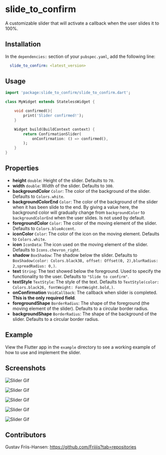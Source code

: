 # slide_to_confirm

A customizable slider that will activate a callback when the user slides it to 100%.

## Installation

In the `dependencies:` section of your `pubspec.yaml`, add the following line:

```yaml
  slide_to_confirm: <latest_version>
```

## Usage

```dart
import 'package:slide_to_confirm/slide_to_confirm.dart';

class MyWidget extends StatelessWidget {

    void confirmed(){
        print('Slider confirmed!');
    }

    Widget build(BuildContext context) {
        return ConfirmationSlider(
            onConfirmation: () => confirmed(),
        );
    }
}
```

## Properties

- **height** `double`: Height of the slider. Defaults to `70`.
- **width** `double`: Width of the slider. Defaults to `300`.
- **backgroundColor** `Color`: The color of the background of the slider. Defaults to `Colors.white`.
- **backgroundColorEnd** `Color`: The color of the background of the slider when it has been slide to the end. By giving a value here, the background color will gradually change from `backgroundColor` to `backgroundColorEnd` when the user slides. Is not used by default.
- **foregroundColor** `Color`: The color of the moving element of the slider. Defaults to `Colors.blueAccent`.
- **iconColor** `Color`: The color of the icon on the moving element. Defaults to `Colors.white`.
- **icon** `IconData`: The icon used on the moving element of the slider. Defaults to `Icons.chevron_right`.
- **shadow** `BoxShadow`: The shadow below the slider. Defaults to `BoxShadow(color: Colors.black38, offset: Offset(0, 2),blurRadius: 2,spreadRadius: 0,)`.
- **text** `String`: The text showed below the foreground. Used to specify the functionality to the user. Defaults to `"Slide to confirm"`.
- **textStyle** `TextStyle`: The style of the text. Defaults to `TextStyle(color: Colors.black26, fontWeight: FontWeight.bold,)`.
- **onConfirmation** `VoidCallback`: The callback when slider is completed. **This is the only required field**.
- **foregroundShape** `BorderRadius`: The shape of the foreground (the moving element of the slider). Defaults to a circular border radius.
- **backgroundShape** `BorderRadius`: The shape of the background of the slider. Defaults to a circular border radius.

## Example

View the Flutter app in the `example` directory to see a working example of how to use and implement the slider.

## Screenshots

![Slider Gif](https://github.com/Friiiis/slide_to_confirm/blob/master/example.gif "Slider Gif")

![Slider Gif](https://github.com/Friiiis/slide_to_confirm/blob/master/sc01.jpg "Slider Gif")

![Slider Gif](https://github.com/Friiiis/slide_to_confirm/blob/master/sc02.jpg "Slider Gif")

![Slider Gif](https://github.com/Friiiis/slide_to_confirm/blob/master/sc03.jpg "Slider Gif")

![Slider Gif](https://github.com/Friiiis/slide_to_confirm/blob/master/sc04.jpg "Slider Gif")

## Contributors

Gustav Friis-Hansen: https://github.com/Friiiis?tab=repositories